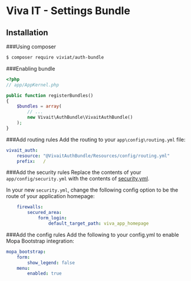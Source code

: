 Viva IT - Settings Bundle
============

Installation
------------
###Using composer
``` bash
$ composer require viviat/auth-bundle
```

###Enabling bundle
``` php
<?php
// app/AppKernel.php

public function registerBundles()
{
    $bundles = array(
        // ...
        new Vivait\AuthBundle\VivaitAuthBundle()
    );
}
```

###Add routing rules
Add the routing to your ```app\config\routing.yml``` file:
```yaml
vivait_auth:
    resource: "@VivaitAuthBundle/Resources/config/routing.yml"
    prefix:   /
```

###Add the security rules
Replace the contents of your ```app/config/security.yml``` with the contents of [security.yml](Resources/config/security.yml).

In your new ```security.yml```, change the following config option to be the route of your application homepage:
```yaml
    firewalls:
        secured_area:
            form_login:
                default_target_path: viva_app_homepage
```

###Add the config rules
Add the following to your config.yml to enable Mopa Bootstrap integration:
```yaml
mopa_bootstrap:
    form:
        show_legend: false
    menu:
        enabled: true
```

